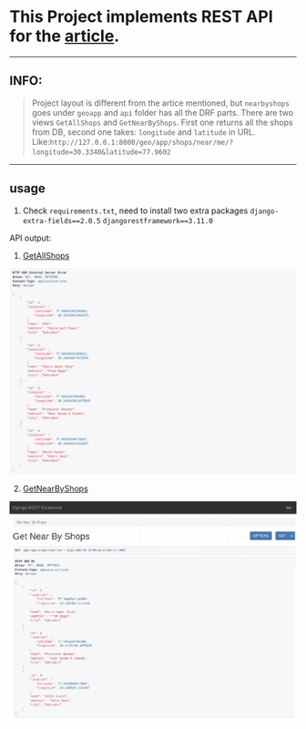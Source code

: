 # This Project implements REST API for the [article](https://realpython.com/location-based-app-with-geodjango-tutorial/#creating-a-django-application).

---

## INFO:

> Project layout is different from the artice mentioned, but `nearbyshops` goes under `geoapp` and `api` folder has all the DRF parts.
> There are two views `GetAllShops` and `GetNearByShops`. First one returns all the shops from DB, second one takes: `longitude` and `latitude` in URL. Like:`http://127.0.0.1:8000/geo/app/shops/near/me/?longitude=30.3340&latitude=77.9602`

---

## usage

1. Check `requirements.txt`, need to install two extra packages `django-extra-fields==2.0.5`
   `djangorestframework==3.11.0`

API output:

1. [GetAllShops](http://127.0.0.1:8000/geo/app/all/shops/)

![output](./output_results/all_shops.png)

2. [GetNearByShops](http://127.0.0.1:8000/geo/app/shops/near/me/?longitude=30.3340&latitude=77.9602)

![output](./output_results/shops_near_me.png)
